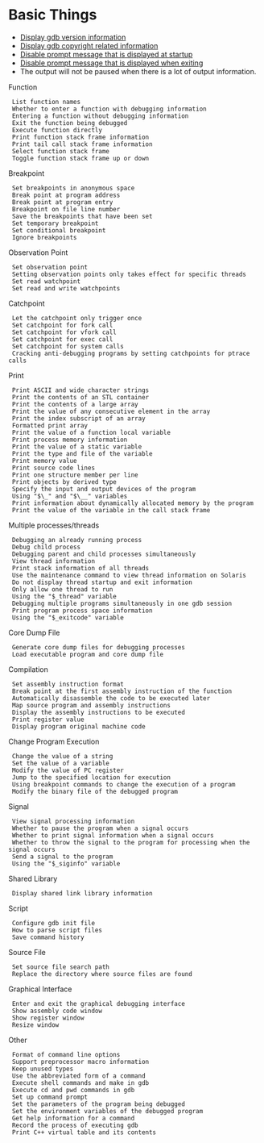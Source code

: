 # Basic Things

* [Display gdb version information](show-version.md)
* [Display gdb copyright related information](show-copying-warranty.md)
* [Disable prompt message that is displayed at startup](start-gdb-silently.md)
* [Disable prompt message that is displayed when exiting](quit-gdb-silently.md)
* The output will not be paused when there is a lot of output information.

Function

     List function names
     Whether to enter a function with debugging information
     Entering a function without debugging information
     Exit the function being debugged
     Execute function directly
     Print function stack frame information
     Print tail call stack frame information
     Select function stack frame
     Toggle function stack frame up or down

Breakpoint

     Set breakpoints in anonymous space
     Break point at program address
     Break point at program entry
     Breakpoint on file line number
     Save the breakpoints that have been set
     Set temporary breakpoint
     Set conditional breakpoint
     Ignore breakpoints

Observation Point

     Set observation point
     Setting observation points only takes effect for specific threads
     Set read watchpoint
     Set read and write watchpoints

Catchpoint

     Let the catchpoint only trigger once
     Set catchpoint for fork call
     Set catchpoint for vfork call
     Set catchpoint for exec call
     Set catchpoint for system calls
     Cracking anti-debugging programs by setting catchpoints for ptrace calls

Print

     Print ASCII and wide character strings
     Print the contents of an STL container
     Print the contents of a large array
     Print the value of any consecutive element in the array
     Print the index subscript of an array
     Formatted print array
     Print the value of a function local variable
     Print process memory information
     Print the value of a static variable
     Print the type and file of the variable
     Print memory value
     Print source code lines
     Print one structure member per line
     Print objects by derived type
     Specify the input and output devices of the program
     Using "$\_" and "$\__" variables
     Print information about dynamically allocated memory by the program
     Print the value of the variable in the call stack frame

Multiple processes/threads

     Debugging an already running process
     Debug child process
     Debugging parent and child processes simultaneously
     View thread information
     Print stack information of all threads
     Use the maintenance command to view thread information on Solaris
     Do not display thread startup and exit information
     Only allow one thread to run
     Using the "$_thread" variable
     Debugging multiple programs simultaneously in one gdb session
     Print program process space information
     Using the "$_exitcode" variable

Core Dump File

     Generate core dump files for debugging processes
     Load executable program and core dump file

Compilation

     Set assembly instruction format
     Break point at the first assembly instruction of the function
     Automatically disassemble the code to be executed later
     Map source program and assembly instructions
     Display the assembly instructions to be executed
     Print register value
     Display program original machine code

Change Program Execution

     Change the value of a string
     Set the value of a variable
     Modify the value of PC register
     Jump to the specified location for execution
     Using breakpoint commands to change the execution of a program
     Modify the binary file of the debugged program

Signal

     View signal processing information
     Whether to pause the program when a signal occurs
     Whether to print signal information when a signal occurs
     Whether to throw the signal to the program for processing when the signal occurs
     Send a signal to the program
     Using the "$_siginfo" variable

Shared Library

     Display shared link library information

Script

     Configure gdb init file
     How to parse script files
     Save command history

Source File

     Set source file search path
     Replace the directory where source files are found

Graphical Interface

     Enter and exit the graphical debugging interface
     Show assembly code window
     Show register window
     Resize window

Other

     Format of command line options
     Support preprocessor macro information
     Keep unused types
     Use the abbreviated form of a command
     Execute shell commands and make in gdb
     Execute cd and pwd commands in gdb
     Set up command prompt
     Set the parameters of the program being debugged
     Set the environment variables of the debugged program
     Get help information for a command
     Record the process of executing gdb
     Print C++ virtual table and its contents
